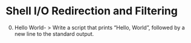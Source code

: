 # Shell I/O Redirection and Filtering
0. Hello World- > Write a script that prints “Hello, World”, followed by a new line to the standard output.
